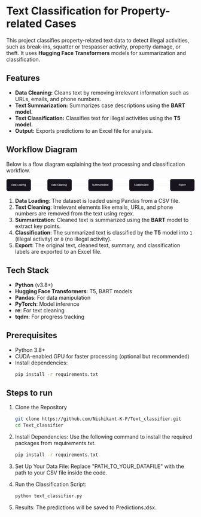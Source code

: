 # Text Classification for Property-related Cases

This project classifies property-related text data to detect illegal activities, such as break-ins, squatter or trespasser activity, property damage, or theft. It uses **Hugging Face Transformers** models for summarization and classification.

## Features

- **Data Cleaning:** Cleans text by removing irrelevant information such as URLs, emails, and phone numbers.
- **Text Summarization:** Summarizes case descriptions using the **BART model**.
- **Text Classification:** Classifies text for illegal activities using the **T5 model**.
- **Output:** Exports predictions to an Excel file for analysis.


## Workflow Diagram

Below is a flow diagram explaining the text processing and classification workflow.

![Flowchart](Text_classification_flow.png)

1. **Data Loading**: The dataset is loaded using Pandas from a CSV file.
2. **Text Cleaning**: Irrelevant elements like emails, URLs, and phone numbers are removed from the text using regex.
3. **Summarization**: Cleaned text is summarized using the **BART** model to extract key points.
4. **Classification**: The summarized text is classified by the **T5** model into `1` (illegal activity) or `0` (no illegal activity).
5. **Export**: The original text, cleaned text, summary, and classification labels are exported to an Excel file.


## Tech Stack

- **Python** (v3.8+)
- **Hugging Face Transformers**: T5, BART models
- **Pandas**: For data manipulation
- **PyTorch**: Model inference
- **re**: For text cleaning
- **tqdm**: For progress tracking

## Prerequisites

- Python 3.8+
- CUDA-enabled GPU for faster processing (optional but recommended)
- Install dependencies:
  ```bash
  pip install -r requirements.txt

## Steps to run
1. Clone the Repository
    ```bash
    git clone https://github.com/Nishikant-K-P/Text_classifier.git
    cd Text_classifier
2. Install Dependencies: Use the following command to install the required packages from requirements.txt.
    ```bash
    pip install -r requirements.txt

3. Set Up Your Data File: Replace "PATH_TO_YOUR_DATAFILE" with the path to your CSV file inside the code.

4. Run the Classification Script:
    ```bash
    python text_classifier.py

5. Results: The predictions will be saved to Predictions.xlsx.
